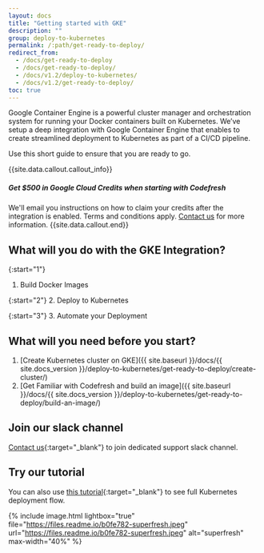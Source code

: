 ```yaml
---
layout: docs
title: "Getting started with GKE"
description: ""
group: deploy-to-kubernetes
permalink: /:path/get-ready-to-deploy/
redirect_from:
  - /docs/get-ready-to-deploy
  - /docs/get-ready-to-deploy/
  - /docs/v1.2/deploy-to-kubernetes/
  - /docs/v1.2/get-ready-to-deploy/
toc: true
---
```

Google Container Engine is a powerful cluster manager and orchestration system for running your Docker containers built on Kubernetes. We’ve setup a deep integration with Google Container Engine that enables to create streamlined deployment to Kubernetes as part of a CI/CD pipeline.

Use this short guide to ensure that you are ready to go.

{{site.data.callout.callout_info}}
##### Get $500 in Google Cloud Credits when starting with Codefresh

We'll email you instructions on how to claim your credits after the integration is enabled. Terms and conditions apply. [Contact us](https://codefresh.io/contact-us/) for more information. 
{{site.data.callout.end}}

## What will you do with the GKE Integration?

{:start="1"}
1. Build Docker Images

{:start="2"}
2. Deploy to Kubernetes

{:start="3"}
3. Automate your Deployment

## What will you need before you start?
1. [Create Kubernetes cluster on GKE]({{ site.baseurl }}/docs/{{ site.docs_version }}/deploy-to-kubernetes/get-ready-to-deploy/create-cluster/) 
2. [Get Familiar with Codefresh and build an image]({{ site.baseurl }}/docs/{{ site.docs_version }}/deploy-to-kubernetes/get-ready-to-deploy/build-an-image/)
 
## Join our slack channel
[Contact us](https://codefresh.io/contact-us/){:target="_blank"} to join dedicated support slack channel.

## Try our tutorial
You can also use [this tutorial](https://www.slideshare.net/JennyPassi/deploy-with-codefresh-to-kubernetes-in-3-steps){:target="_blank"} to see full Kubernetes deployment flow.

{% include image.html 
lightbox="true" 
file="https://files.readme.io/b0fe782-superfresh.jpeg" 
url="https://files.readme.io/b0fe782-superfresh.jpeg" 
alt="superfresh" 
max-width="40%" 
%}
 
